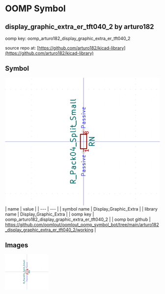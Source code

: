 # OOMP Symbol  
## display_graphic_extra_er_tft040_2  by arturo182  
  
oomp key: oomp_arturo182_display_graphic_extra_er_tft040_2  
  
source repo at: [https://github.com/arturo182/kicad-library](https://github.com/arturo182/kicad-library)  
## Symbol  
  
[![working.png](working_600.png)](working.png)  
| name | value | 
| --- | --- | 
| symbol name | Display_Graphic_Extra | 
| library name | Display_Graphic_Extra | 
| oomp key | oomp_arturo182_display_graphic_extra_er_tft040_2 | 
| oomp bot github | https://github.com/oomlout/oomlout_oomp_symbol_bot/tree/main/arturo182_display_graphic_extra_er_tft040_2/working | 
## Images  
  
[![working.png](working_140.png)](working.png)  
